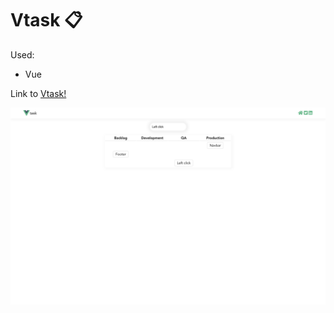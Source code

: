 # Vtask 📋

Used:

- Vue

Link to [Vtask!](https://vtask.jesusbossa.dev/)

![Image of Vtask](./src/assets/preview.png)
